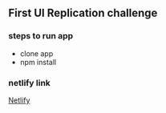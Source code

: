 ## First UI Replication challenge

### steps to run app

- clone app
- npm install

### netlify link

[Netlify](https://zatec-ui-exo1.netlify.app/)

